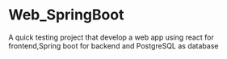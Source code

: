 # Web_SpringBoot
A quick testing project that develop a web app using react for frontend,Spring boot for backend and PostgreSQL as database
